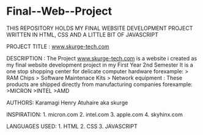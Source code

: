 # Final--Web--Project
THIS REPOSITORY HOLDS MY FINAL WEBSITE DEVELOPMENT PROJECT WRITTEN IN HTML, CSS AND A LITTLE BIT OF JAVASCRIPT


PROJECT TITLE : www.skurge-tech.com

DESCRIPTION : The Project www.skurge-tech.com is a website i created as my final website development project in my First Year 2nd Semester
               It is a one stop shopping center for delicate computer hardware forexample:
                                    > RAM Chips
                                    > Software Maintenace Kits
                                    > Network equipment
            : These products are shipped directly from manufacturing companies forexample:
                                    >MICRON
                                    >INTEL
                                    >AMD


AUTHORS: Karamagi Henry Atuhaire aka skurge

INSPIRATION: 1. micron.com
             2. intel.com
             3. apple.com
             4. skyhinx.com

LANGUAGES USED: 1. HTML
                2. CSS
                3. JAVASCRIPT

